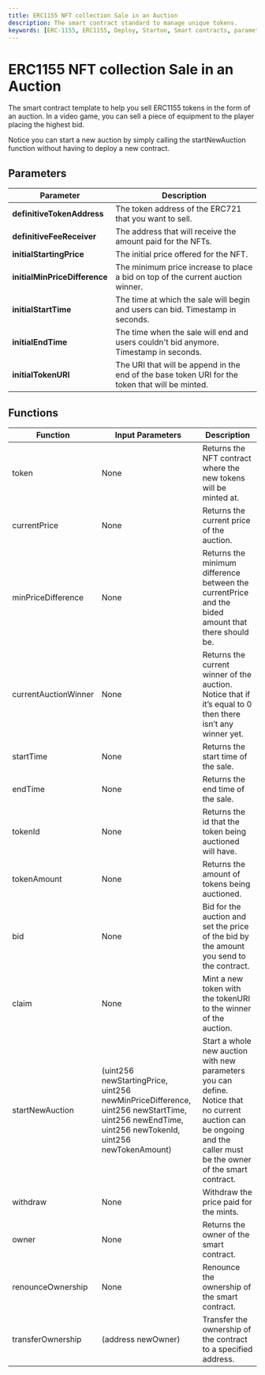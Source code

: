 ```yaml
---
title: ERC1155 NFT collection Sale in an Auction
description: The smart contract standard to manage unique tokens.
keywords: [ERC-1155, ERC1155, Deploy, Starton, Smart contracts, parameters, functions]
---
```


# ERC1155 NFT collection Sale in an Auction

<p>The smart contract template to help you sell ERC1155 tokens in the form of an auction. In a video game, you can sell a piece of equipment to the player placing the highest bid.</p>
	<p>Notice you can start a new auction by simply calling the startNewAuction function without having to deploy a new contract.</p>

## Parameters

| Parameter                     | Description                                                                                     |
| ----------------------------- | ----------------------------------------------------------------------------------------------- |
| **definitiveTokenAddress**    | The token address of the ERC721 that you want to sell.                                          |
| **definitiveFeeReceiver**     | The address that will receive the amount paid for the NFTs.                                     |
| **initialStartingPrice**      | The initial price offered for the NFT.                                                          |
| **initialMinPriceDifference** | The minimum price increase to place a bid on top of the current auction winner.                 |
| **initialStartTime**          | The time at which the sale will begin and users can bid. Timestamp in seconds.                  |
| **initialEndTime**            | The time when the sale will end and users couldn't bid anymore. Timestamp in seconds.           |
| **initialTokenURI**           | The URI that will be append in the end of the base token URI for the token that will be minted. |

## Functions

| Function             | Input Parameters                                                                                                                                | Description                                                                                                                                                         |
| -------------------- | ----------------------------------------------------------------------------------------------------------------------------------------------- | ------------------------------------------------------------------------------------------------------------------------------------------------------------------- |
| token                | None                                                                                                                                            | Returns the NFT contract where the new tokens will be minted at.                                                                                                    |
| currentPrice         | None                                                                                                                                            | Returns the current price of the auction.                                                                                                                           |
| minPriceDifference   | None                                                                                                                                            | Returns the minimum difference between the currentPrice and the bided amount that there should be.                                                                  |
| currentAuctionWinner | None                                                                                                                                            | Returns the current winner of the auction. Notice that if it’s equal to 0 then there isn’t any winner yet.                                                          |
| startTime            | None                                                                                                                                            | Returns the start time of the sale.                                                                                                                                 |
| endTime              | None                                                                                                                                            | Returns the end time of the sale.                                                                                                                                   |
| tokenId              | None                                                                                                                                            | Returns the id that the token being auctioned will have.                                                                                                            |
| tokenAmount          | None                                                                                                                                            | Returns the amount of tokens being auctioned.                                                                                                                       |
| bid                  | None                                                                                                                                            | Bid for the auction and set the price of the bid by the amount you send to the contract.                                                                            |
| claim                | None                                                                                                                                            | Mint a new token with the tokenURI to the winner of the auction.                                                                                                    |
| startNewAuction      | (uint256 newStartingPrice, uint256 newMinPriceDifference, uint256 newStartTime, uint256 newEndTime, uint256 newTokenId, uint256 newTokenAmount) | Start a whole new auction with new parameters you can define. Notice that no current auction can be ongoing and the caller must be the owner of the smart contract. |
| withdraw             | None                                                                                                                                            | Withdraw the price paid for the mints.                                                                                                                              |
| owner                | None                                                                                                                                            | Returns the owner of the smart contract.                                                                                                                            |
| renounceOwnership    | None                                                                                                                                            | Renounce the ownership of the smart contract.                                                                                                                       |
| transferOwnership    | (address newOwner)                                                                                                                              | Transfer the ownership of the contract to a specified address.                                                                                                      |
